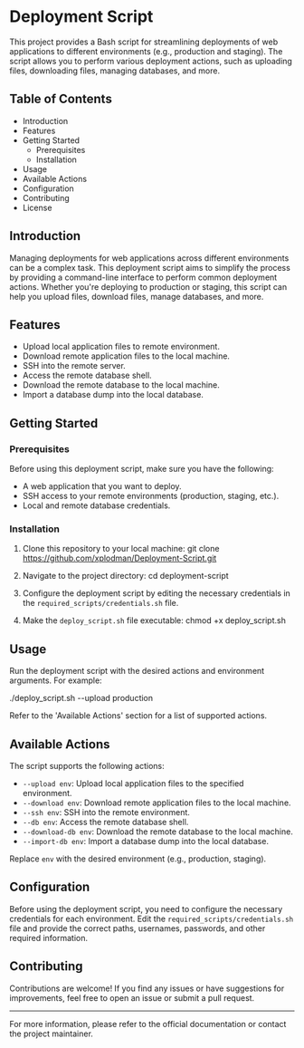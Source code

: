 # Deployment Script

This project provides a Bash script for streamlining deployments of web applications to different environments (e.g., production and staging). The script allows you to perform various deployment actions, such as uploading files, downloading files, managing databases, and more.

## Table of Contents

- Introduction
- Features
- Getting Started
  - Prerequisites
  - Installation
- Usage
- Available Actions
- Configuration
- Contributing
- License

## Introduction

Managing deployments for web applications across different environments can be a complex task. This deployment script aims to simplify the process by providing a command-line interface to perform common deployment actions. Whether you're deploying to production or staging, this script can help you upload files, download files, manage databases, and more.

## Features

- Upload local application files to remote environment.
- Download remote application files to the local machine.
- SSH into the remote server.
- Access the remote database shell.
- Download the remote database to the local machine.
- Import a database dump into the local database.

## Getting Started

### Prerequisites

Before using this deployment script, make sure you have the following:

- A web application that you want to deploy.
- SSH access to your remote environments (production, staging, etc.).
- Local and remote database credentials.

### Installation

1. Clone this repository to your local machine:
git clone https://github.com/xplodman/Deployment-Script.git


2. Navigate to the project directory:
cd deployment-script


3. Configure the deployment script by editing the necessary credentials in the `required_scripts/credentials.sh` file.

4. Make the `deploy_script.sh` file executable:
chmod +x deploy_script.sh


## Usage

Run the deployment script with the desired actions and environment arguments. For example:

./deploy_script.sh --upload production


Refer to the 'Available Actions' section for a list of supported actions.

## Available Actions

The script supports the following actions:

- `--upload env`: Upload local application files to the specified environment.
- `--download env`: Download remote application files to the local machine.
- `--ssh env`: SSH into the remote environment.
- `--db env`: Access the remote database shell.
- `--download-db env`: Download the remote database to the local machine.
- `--import-db env`: Import a database dump into the local database.

Replace `env` with the desired environment (e.g., production, staging).

## Configuration

Before using the deployment script, you need to configure the necessary credentials for each environment. Edit the `required_scripts/credentials.sh` file and provide the correct paths, usernames, passwords, and other required information.

## Contributing

Contributions are welcome! If you find any issues or have suggestions for improvements, feel free to open an issue or submit a pull request.

---

For more information, please refer to the official documentation or contact the project maintainer.


